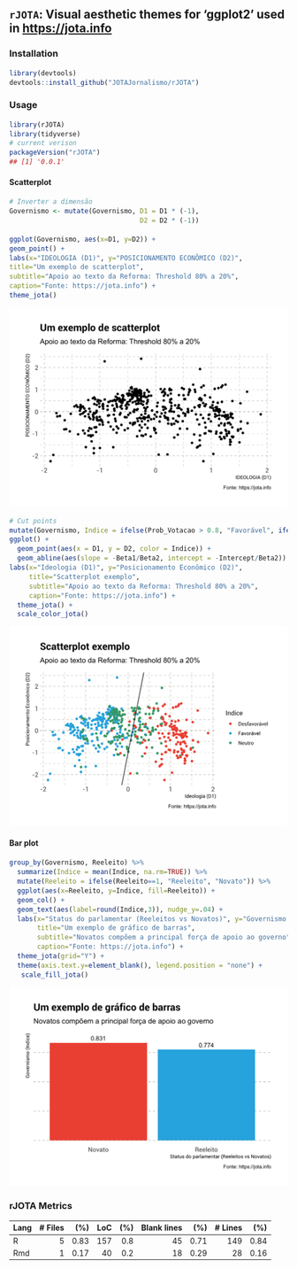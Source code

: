 
## `rJOTA`: Visual aesthetic themes for ‘ggplot2’ used in <https://jota.info>

### Installation

``` r
library(devtools)
devtools::install_github("JOTAJornalismo/rJOTA")
```

### Usage

``` r
library(rJOTA)
library(tidyverse)
# current verison
packageVersion("rJOTA")
## [1] '0.0.1'
```

#### Scatterplot

``` r
# Inverter a dimensão 
Governismo <- mutate(Governismo, D1 = D1 * (-1),
                                 D2 = D2 * (-1))

ggplot(Governismo, aes(x=D1, y=D2)) +
geom_point() +
labs(x="IDEOLOGIA (D1)", y="POSICIONAMENTO ECONÔMICO (D2)",
title="Um exemplo de scatterplot",
subtitle="Apoio ao texto da Reforma: Threshold 80% a 20%",
caption="Fonte: https://jota.info") +
theme_jota()
```

<img src="inst/figs/README-unnamed-chunk-5-1.png" width="672" />

``` r
# Cut points 
mutate(Governismo, Indice = ifelse(Prob_Votacao > 0.8, "Favorável", ifelse(Prob_Votacao < 0.2, "Desfavorável", "Neutro"))) %>%
ggplot() +
  geom_point(aes(x = D1, y = D2, color = Indice)) +
  geom_abline(aes(slope = -Beta1/Beta2, intercept = -Intercept/Beta2)) +
labs(x="Ideologia (D1)", y="Posicionamento Econômico (D2)",
     title="Scatterplot exemplo",
     subtitle="Apoio ao texto da Reforma: Threshold 80% a 20%",
     caption="Fonte: https://jota.info") +
  theme_jota() + 
  scale_color_jota()
```

<img src="inst/figs/README-unnamed-chunk-6-1.png" width="672" />

#### Bar plot

``` r
group_by(Governismo, Reeleito) %>%
  summarize(Indice = mean(Indice, na.rm=TRUE)) %>%
  mutate(Reeleito = ifelse(Reeleito==1, "Reeleito", "Novato")) %>%
  ggplot(aes(x=Reeleito, y=Indice, fill=Reeleito)) +
  geom_col() +
  geom_text(aes(label=round(Indice,3)), nudge_y=.04) +
  labs(x="Status do parlamentar (Reeleitos vs Novatos)", y="Governismo (Indice)",
       title="Um exemplo de gráfico de barras",
       subtitle="Novatos compõem a principal força de apoio ao governo",
       caption="Fonte: https://jota.info") +
  theme_jota(grid="Y") +
  theme(axis.text.y=element_blank(), legend.position = "none") +
   scale_fill_jota()
```

<img src="inst/figs/README-unnamed-chunk-7-1.png" width="672" />

### rJOTA Metrics

| Lang | \# Files |  (%) | LoC | (%) | Blank lines |  (%) | \# Lines |  (%) |
| :--- | -------: | ---: | --: | --: | ----------: | ---: | -------: | ---: |
| R    |        5 | 0.83 | 157 | 0.8 |          45 | 0.71 |      149 | 0.84 |
| Rmd  |        1 | 0.17 |  40 | 0.2 |          18 | 0.29 |       28 | 0.16 |
